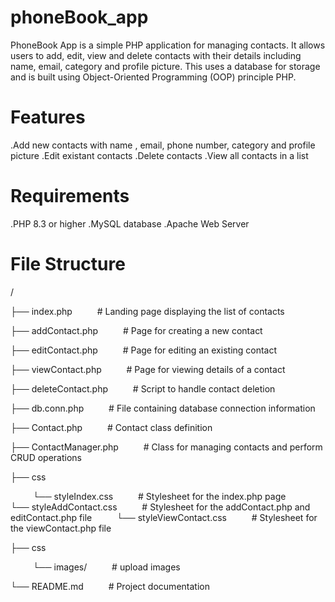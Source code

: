 # phoneBook_app

PhoneBook App is a simple PHP application for managing contacts. It allows users to add, edit, view and delete contacts with their details including name, email, category and profile picture. This uses a database for storage and is built using Object-Oriented Programming (OOP) principle PHP.

# Features
  .Add new contacts with name , email, phone number, category and profile picture
  .Edit existant contacts
  .Delete contacts
  .View all contacts in a list

# Requirements

  .PHP 8.3 or higher
  .MySQL database
  .Apache Web Server

# File Structure

/

├── index.php       &emsp; &emsp;      # Landing page displaying the list of contacts

├── addContact.php    &emsp; &emsp;         # Page for creating a new contact

├── editContact.php       &emsp; &emsp;        # Page for editing an existing contact

├── viewContact.php     &emsp; &emsp;       # Page for viewing details of a contact

├── deleteContact.php     &emsp; &emsp;        # Script to handle contact deletion

├── db.conn.php     &emsp; &emsp;        # File containing database connection information

├── Contact.php     &emsp; &emsp;       # Contact class definition

├── ContactManager.php  &emsp; &emsp;   # Class for managing contacts and perform CRUD operations

├── css

&emsp; &emsp; └── styleIndex.css     &emsp; &emsp;         # Stylesheet for the index.php page
&emsp; &emsp; └── styleAddContact.css     &emsp; &emsp;         # Stylesheet for the addContact.php and editContact.php file
&emsp; &emsp; └── styleViewContact.css     &emsp; &emsp;         # Stylesheet for the viewContact.php file
 
├── css

&emsp; &emsp; └── images/    &emsp; &emsp;         # upload images

└── README.md        &emsp; &emsp;      # Project documentation
